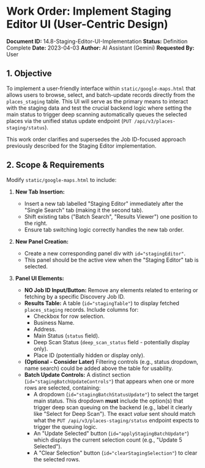 # Work Order: Implement Staging Editor UI (User-Centric Design)

**Document ID:** 14.8-Staging-Editor-UI-Implementation
**Status:** Definition Complete
**Date:** 2023-04-03
**Author:** AI Assistant (Gemini)
**Requested By:** User

## 1. Objective

To implement a user-friendly interface within `static/google-maps.html` that allows users to browse, select, and batch-update records directly from the `places_staging` table. This UI will serve as the primary means to interact with the staging data and test the crucial backend logic where setting the main status to trigger deep scanning automatically queues the selected places via the unified status update endpoint (`PUT /api/v3/places-staging/status`).

This work order clarifies and supersedes the Job ID-focused approach previously described for the Staging Editor implementation.

## 2. Scope & Requirements

Modify `static/google-maps.html` to include:

1.  **New Tab Insertion:**

    - Insert a new tab labelled "Staging Editor" immediately after the "Single Search" tab (making it the second tab).
    - Shift existing tabs ("Batch Search", "Results Viewer") one position to the right.
    - Ensure tab switching logic correctly handles the new tab order.

2.  **New Panel Creation:**

    - Create a new corresponding panel div with `id="stagingEditor"`.
    - This panel should be the active view when the "Staging Editor" tab is selected.

3.  **Panel UI Elements:**
    - **NO Job ID Input/Button:** Remove any elements related to entering or fetching by a specific Discovery Job ID.
    - **Results Table:** A table (`id="stagingTable"`) to display fetched `places_staging` records. Include columns for:
      - Checkbox for row selection.
      - Business Name.
      - Address.
      - Main Status (`status` field).
      - Deep Scan Status (`deep_scan_status` field - potentially display only).
      - Place ID (potentially hidden or display only).
    - **(Optional - Consider Later)** Filtering controls (e.g., status dropdown, name search) could be added above the table for usability.
    - **Batch Update Controls:** A distinct section (`id="stagingBatchUpdateControls"`) that appears when one or more rows are selected, containing:
      - A dropdown (`id="stagingBatchStatusUpdate"`) to select the target main status. This dropdown **must** include the option(s) that trigger deep scan queuing on the backend (e.g., label it clearly like "Select for Deep Scan"). The exact _value_ sent should match what the `PUT /api/v3/places-staging/status` endpoint expects to trigger the queuing logic.
      - An "Update Selected" button (`id="applyStagingBatchUpdate"`) which displays the current selection count (e.g., "Update 5 Selected").
      - A "Clear Selection" button (`id="clearStagingSelection"`) to clear the selected rows.
